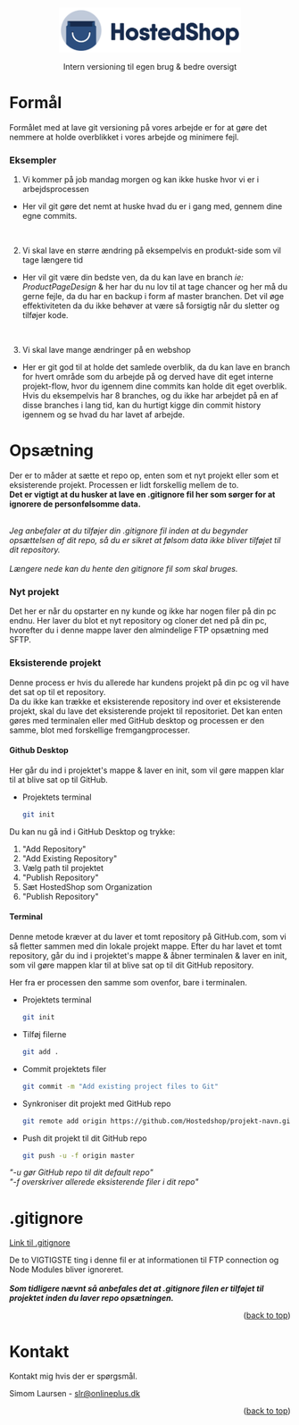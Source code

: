 <a name="readme-top"></a>

<!-- [![Forks][forks-shield]][forks-url]
[![Stargazers][stars-shield]][stars-url]
[![Issues][issues-shield]][issues-url]
[![MIT License][license-shield]][license-url]
[![LinkedIn][linkedin-shield]][linkedin-url] -->

<!-- PROJECT LOGO -->
<br />
<div align="center">
  <a href="https://github.com/HostedShop">
    <img src="images/5BI1fI4.png" alt="Logo" width="auto" height="80">
  </a>

  <!-- <h3 align="center">Hostedshop</h3> -->

  <p align="center">
    Intern versioning til egen brug & bedre oversigt
  </p>
</div>

<!-- FORMÅL -->

# Formål

Formålet med at lave git versioning på vores arbejde er for at gøre det nemmere at holde overblikket i vores arbejde og minimere fejl.

### Eksempler

1. Vi kommer på job mandag morgen og kan ikke huske hvor vi er i arbejdsprocessen

- Her vil git gøre det nemt at huske hvad du er i gang med, gennem dine egne commits.

<br>

2. Vi skal lave en større ændring på eksempelvis en produkt-side som vil tage længere tid

- Her vil git være din bedste ven, da du kan lave en branch _ie: ProductPageDesign_ & her har du nu lov til at tage chancer og her må du gerne fejle, da du har en backup i form af master branchen. Det vil øge effektiviteten da du ikke behøver at være så forsigtig når du sletter og tilføjer kode.

<br>

3. Vi skal lave mange ændringer på en webshop

- Her er git god til at holde det samlede overblik, da du kan lave en branch for hvert område som du arbejde på og derved have dit eget interne projekt-flow, hvor du igennem dine commits kan holde dit eget overblik. Hvis du eksempelvis har 8 branches, og du ikke har arbejdet på en af disse branches i lang tid, kan du hurtigt kigge din commit history igennem og se hvad du har lavet af arbejde.

<!-- OPSÆTNING -->

# Opsætning

Der er to måder at sætte et repo op, enten som et nyt projekt eller som et eksisterende projekt. Processen er lidt forskellig mellem de to.
<br>
**Det er vigtigt at du husker at lave en .gitignore fil her som sørger for at ignorere de personfølsomme data.**

<br>
<i>Jeg anbefaler at du tilføjer din .gitignore fil inden at du begynder opsættelsen af dit repo, så du er sikret at følsom data ikke bliver tilføjet til dit repository.
<br>
<br>
Længere nede kan du hente den gitignore fil som skal bruges.</i>

<!-- 1/2 -->

### Nyt projekt

Det her er når du opstarter en ny kunde og ikke har nogen filer på din pc endnu. Her laver du blot et nyt repository og cloner det ned på din pc, hvorefter du i denne mappe laver den almindelige FTP opsætning med SFTP.

<!-- 2/2 -->

### Eksisterende projekt

Denne process er hvis du allerede har kundens projekt på din pc og vil have det sat op til et repository.
<br>
Da du ikke kan trække et eksisterende repository ind over et eksisterende projekt, skal du lave det eksisterende projekt til repositoriet.
Det kan enten gøres med terminalen eller med GitHub desktop og processen er den samme, blot med forskellige fremgangprocesser.

<!-- 1/1 -->

#### Github Desktop

Her går du ind i projektet's mappe & laver en init, som vil gøre mappen klar til at blive sat op til GitHub.

- Projektets terminal
  ```sh
  git init
  ```

Du kan nu gå ind i GitHub Desktop og trykke:

1. "Add Repository"
2. "Add Existing Repository"
3. Vælg path til projektet
4. "Publish Repository"
5. Sæt HostedShop som Organization
6. "Publish Repository"

<!-- 2/2 -->

#### Terminal

Denne metode kræver at du laver et tomt repository på GitHub.com, som vi så fletter sammen med din lokale projekt mappe.
Efter du har lavet et tomt repository, går du ind i projektet's mappe & åbner terminalen & laver en init, som vil gøre mappen klar til at blive sat op til dit GitHub repository.

Her fra er processen den samme som ovenfor, bare i terminalen.

- Projektets terminal

  ```sh
  git init
  ```

- Tilføj filerne

  ```sh
  git add .
  ```

- Commit projektets filer

  ```sh
  git commit -m "Add existing project files to Git"
  ```

- Synkroniser dit projekt med GitHub repo

  ```sh
  git remote add origin https://github.com/Hostedshop/projekt-navn.git
  ```

- Push dit projekt til dit GitHub repo
  ```sh
  git push -u -f origin master
  ```

_"-u gør GitHub repo til dit default repo"
<br>
"-f overskriver allerede eksisterende filer i dit repo"_

<!-- .gitignore -->

# .gitignore

[Link til .gitignore](https://github.com/HostedShop/.githubblob/main/.gitignore)

De to VIGTIGSTE ting i denne fil er at informationen til FTP connection og Node Modules bliver ignoreret.
<br>
<br>
**_Som tidligere nævnt så anbefales det at .gitignore filen er tilføjet til projektet inden du laver repo opsætningen._**

<p align="right">(<a href="#readme-top">back to top</a>)</p>

<!-- KONTAKT -->

# Kontakt

Kontakt mig hvis der er spørgsmål.

Simom Laursen - slr@onlineplus.dk

<p align="right">(<a href="#readme-top">back to top</a>)</p>
